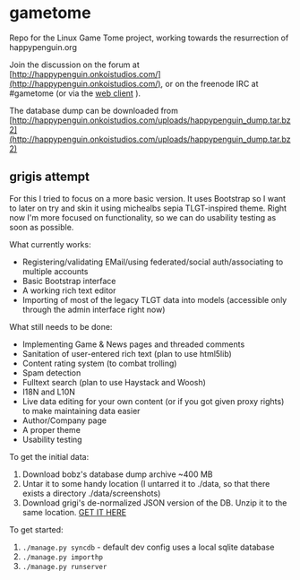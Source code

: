gametome
========

Repo for the Linux Game Tome project, working towards the resurrection of happypenguin.org

Join the discussion on the forum at [http://happypenguin.onkoistudios.com/](http://happypenguin.onkoistudios.com/), or on the freenode IRC at #gametome (or via the [web client](http://webchat.freenode.net/?channels=gametome&uio=d4) ).

The database dump can be downloaded from [http://happypenguin.onkoistudios.com/uploads/happypenguin_dump.tar.bz2](http://happypenguin.onkoistudios.com/uploads/happypenguin_dump.tar.bz2)

grigis attempt
--------------

For this I tried to focus on a more basic version. It uses Bootstrap so I want to later on try and skin it using michealbs sepia TLGT-inspired theme. Right now I'm more focused on functionality, so we can do usability testing as soon as possible.

What currently works:
* Registering/validating EMail/using federated/social auth/associating to multiple accounts
* Basic Bootstrap interface
* A working rich text editor
* Importing of most of the legacy TLGT data into models (accessible only through the admin interface right now)

What still needs to be done:
* Implementing Game & News pages and threaded comments
* Sanitation of user-entered rich text (plan to use html5lib)
* Content rating system (to combat trolling)
* Spam detection
* Fulltext search (plan to use Haystack and Woosh)
* I18N and L10N
* Live data editing for your own content (or if you got given proxy rights) to make maintaining data easier
* Author/Company page
* A proper theme
* Usability testing

To get the initial data:
1. Download bobz's database dump archive ~400 MB 
2. Untar it to some handy location (I untarred it to ./data, so that there exists a directory ./data/screenshots)
3. Download grigi's de-normalized JSON version of the DB. Unzip it to the same location. [GET IT HERE](http://happypenguin.onkoistudios.com/discussion/5/de-normalized-db#Item_2)

To get started:
1. `./manage.py syncdb` - default dev config uses a local sqlite database
2. `./manage.py importhp`
3. `./manage.py runserver`

